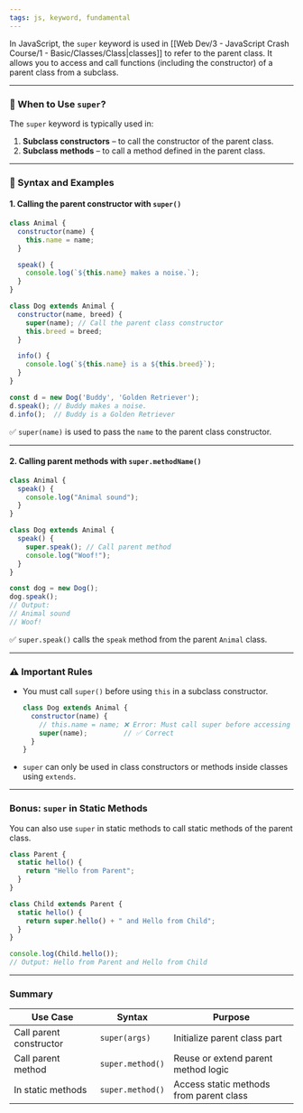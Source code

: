 ```yaml
---
tags: js, keyword, fundamental
---
```


In JavaScript, the `super` keyword is used in [[Web Dev/3 - JavaScript Crash Course/1 - Basic/Classes/Class|classes]] to refer to the parent class. It allows you to access and call functions (including the constructor) of a parent class from a subclass.

---

### 📌 When to Use `super`?

The `super` keyword is typically used in:

1. **Subclass constructors** – to call the constructor of the parent class.
2. **Subclass methods** – to call a method defined in the parent class.

---

### 🧱 Syntax and Examples

#### 1. Calling the parent constructor with `super()`

```javascript
class Animal {
  constructor(name) {
    this.name = name;
  }

  speak() {
    console.log(`${this.name} makes a noise.`);
  }
}

class Dog extends Animal {
  constructor(name, breed) {
    super(name); // Call the parent class constructor
    this.breed = breed;
  }

  info() {
    console.log(`${this.name} is a ${this.breed}`);
  }
}

const d = new Dog('Buddy', 'Golden Retriever');
d.speak(); // Buddy makes a noise.
d.info();  // Buddy is a Golden Retriever
```

✅ `super(name)` is used to pass the `name` to the parent class constructor.

---

#### 2. Calling parent methods with `super.methodName()`

```javascript
class Animal {
  speak() {
    console.log("Animal sound");
  }
}

class Dog extends Animal {
  speak() {
    super.speak(); // Call parent method
    console.log("Woof!");
  }
}

const dog = new Dog();
dog.speak();
// Output:
// Animal sound
// Woof!
```

✅ `super.speak()` calls the `speak` method from the parent `Animal` class.

---

### ⚠️ Important Rules

- You must call `super()` before using `this` in a subclass constructor.
  
  ```javascript
  class Dog extends Animal {
    constructor(name) {
      // this.name = name; ❌ Error: Must call super before accessing 'this'
      super(name);         // ✅ Correct
    }
  }
  ```

- `super` can only be used in class constructors or methods inside classes using `extends`.

---

### Bonus: `super` in Static Methods

You can also use `super` in static methods to call static methods of the parent class.

```javascript
class Parent {
  static hello() {
    return "Hello from Parent";
  }
}

class Child extends Parent {
  static hello() {
    return super.hello() + " and Hello from Child";
  }
}

console.log(Child.hello()); 
// Output: Hello from Parent and Hello from Child
```

---

### Summary

| Use Case             | Syntax              | Purpose                                 |
|----------------------|---------------------|------------------------------------------|
| Call parent constructor | `super(args)`       | Initialize parent class part             |
| Call parent method   | `super.method()`    | Reuse or extend parent method logic      |
| In static methods    | `super.method()`    | Access static methods from parent class  |
